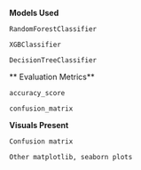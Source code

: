 **Models Used**

    RandomForestClassifier

    XGBClassifier

    DecisionTreeClassifier
    
 ** Evaluation Metrics**

    accuracy_score

    confusion_matrix

**Visuals Present**

    Confusion matrix

    Other matplotlib, seaborn plots 
